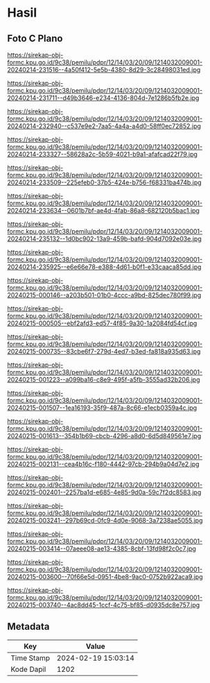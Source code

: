 # Hasil

## Foto C Plano

https://sirekap-obj-formc.kpu.go.id/9c38/pemilu/pdpr/12/14/03/20/09/1214032009001-20240214-231516--4a50f412-5e5b-4380-8d29-3c28498031ed.jpg

https://sirekap-obj-formc.kpu.go.id/9c38/pemilu/pdpr/12/14/03/20/09/1214032009001-20240214-231711--d49b3646-e234-4136-804d-7e1286b5fb2e.jpg

https://sirekap-obj-formc.kpu.go.id/9c38/pemilu/pdpr/12/14/03/20/09/1214032009001-20240214-232940--c537e9e2-7aa5-4a4a-a4d0-58ff0ec72852.jpg

https://sirekap-obj-formc.kpu.go.id/9c38/pemilu/pdpr/12/14/03/20/09/1214032009001-20240214-233327--58628a2c-5b59-4021-b9a1-afafcad22f79.jpg

https://sirekap-obj-formc.kpu.go.id/9c38/pemilu/pdpr/12/14/03/20/09/1214032009001-20240214-233509--225efeb0-37b5-424e-b756-f68331ba474b.jpg

https://sirekap-obj-formc.kpu.go.id/9c38/pemilu/pdpr/12/14/03/20/09/1214032009001-20240214-233634--0601b7bf-ae4d-4fab-86a8-682120b5bac1.jpg

https://sirekap-obj-formc.kpu.go.id/9c38/pemilu/pdpr/12/14/03/20/09/1214032009001-20240214-235132--1d0bc902-13a9-459b-bafd-904d7092e03e.jpg

https://sirekap-obj-formc.kpu.go.id/9c38/pemilu/pdpr/12/14/03/20/09/1214032009001-20240214-235925--e6e66e78-e388-4d61-b0f1-e33caaca85dd.jpg

https://sirekap-obj-formc.kpu.go.id/9c38/pemilu/pdpr/12/14/03/20/09/1214032009001-20240215-000146--a203b501-01b0-4ccc-a9bd-825dec780f99.jpg

https://sirekap-obj-formc.kpu.go.id/9c38/pemilu/pdpr/12/14/03/20/09/1214032009001-20240215-000505--ebf2afd3-ed57-4f85-9a30-1a2084fd54cf.jpg

https://sirekap-obj-formc.kpu.go.id/9c38/pemilu/pdpr/12/14/03/20/09/1214032009001-20240215-000735--83cbe6f7-279d-4ed7-b3ed-fa818a935d63.jpg

https://sirekap-obj-formc.kpu.go.id/9c38/pemilu/pdpr/12/14/03/20/09/1214032009001-20240215-001223--a099ba16-c8e9-495f-a5fb-3555ad32b206.jpg

https://sirekap-obj-formc.kpu.go.id/9c38/pemilu/pdpr/12/14/03/20/09/1214032009001-20240215-001507--1ea16193-35f9-487a-8c66-e1ecb0359a4c.jpg

https://sirekap-obj-formc.kpu.go.id/9c38/pemilu/pdpr/12/14/03/20/09/1214032009001-20240215-001613--354b1b69-cbcb-4296-a8d0-6d5d849561e7.jpg

https://sirekap-obj-formc.kpu.go.id/9c38/pemilu/pdpr/12/14/03/20/09/1214032009001-20240215-002131--cea4b16c-f180-4442-97cb-294b9a04d7e2.jpg

https://sirekap-obj-formc.kpu.go.id/9c38/pemilu/pdpr/12/14/03/20/09/1214032009001-20240215-002401--2257ba1d-e685-4e85-9d0a-59c7f2dc8583.jpg

https://sirekap-obj-formc.kpu.go.id/9c38/pemilu/pdpr/12/14/03/20/09/1214032009001-20240215-003241--297b69cd-0fc9-4d0e-9068-3a7238ae5055.jpg

https://sirekap-obj-formc.kpu.go.id/9c38/pemilu/pdpr/12/14/03/20/09/1214032009001-20240215-003414--07aeee08-ae13-4385-8cbf-13fd98f2c0c7.jpg

https://sirekap-obj-formc.kpu.go.id/9c38/pemilu/pdpr/12/14/03/20/09/1214032009001-20240215-003600--70f66e5d-0951-4be8-9ac0-0752b922aca9.jpg

https://sirekap-obj-formc.kpu.go.id/9c38/pemilu/pdpr/12/14/03/20/09/1214032009001-20240215-003740--4ac8dd45-1ccf-4c75-bf85-d0935dc8e757.jpg


## Metadata

| Key        | Value               |
| ---------- | ------------------- |
| Time Stamp | 2024-02-19 15:03:14 |
| Kode Dapil | 1202                |



